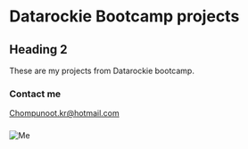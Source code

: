 # Datarockie Bootcamp projects

## Heading 2
These are my projects from Datarockie bootcamp.


### Contact me
Chompunoot.kr@hotmail.com

###
![Me](https://chompunootk.wordpress.com/wp-content/uploads/2025/02/image-9.png)
